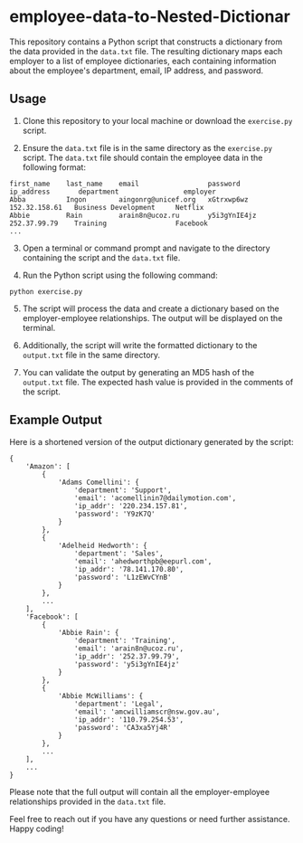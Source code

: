 # employee-data-to-Nested-Dictionar

This repository contains a Python script that constructs a dictionary from the data provided in the `data.txt` file. The resulting dictionary maps each employer to a list of employee dictionaries, each containing information about the employee's department, email, IP address, and password.

## Usage

1. Clone this repository to your local machine or download the `exercise.py` script.

2. Ensure the `data.txt` file is in the same directory as the `exercise.py` script. The `data.txt` file should contain the employee data in the following format:

```
first_name    last_name    email                 password    ip_address       department                employer
Abba          Ingon        aingonrg@unicef.org   xGtrxwp6wz  152.32.158.61   Business Development     Netflix
Abbie         Rain         arain8n@ucoz.ru       y5i3gYnIE4jz 252.37.99.79    Training                 Facebook
...
```

3. Open a terminal or command prompt and navigate to the directory containing the script and the `data.txt` file.

4. Run the Python script using the following command:

```
python exercise.py
```

5. The script will process the data and create a dictionary based on the employer-employee relationships. The output will be displayed on the terminal.

6. Additionally, the script will write the formatted dictionary to the `output.txt` file in the same directory.

7. You can validate the output by generating an MD5 hash of the `output.txt` file. The expected hash value is provided in the comments of the script.

## Example Output

Here is a shortened version of the output dictionary generated by the script:

```
{
    'Amazon': [
        {
            'Adams Comellini': {
                'department': 'Support',
                'email': 'acomellinin7@dailymotion.com',
                'ip_addr': '220.234.157.81',
                'password': 'Y9zK7Q'
            }
        },
        {
            'Adelheid Hedworth': {
                'department': 'Sales',
                'email': 'ahedworthpb@eepurl.com',
                'ip_addr': '78.141.170.80',
                'password': 'L1zEWvCYnB'
            }
        },
        ...
    ],
    'Facebook': [
        {
            'Abbie Rain': {
                'department': 'Training',
                'email': 'arain8n@ucoz.ru',
                'ip_addr': '252.37.99.79',
                'password': 'y5i3gYnIE4jz'
            }
        },
        {
            'Abbie McWilliams': {
                'department': 'Legal',
                'email': 'amcwilliamscr@nsw.gov.au',
                'ip_addr': '110.79.254.53',
                'password': 'CA3xa5Yj4R'
            }
        },
        ...
    ],
    ...
}
```

Please note that the full output will contain all the employer-employee relationships provided in the `data.txt` file.

Feel free to reach out if you have any questions or need further assistance. Happy coding!
